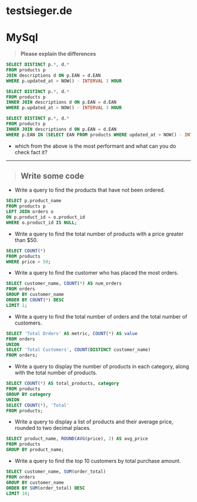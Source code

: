 # testsieger.de 

# MySql 

> **Please explain the differences** 

~~~~sql 
SELECT DISTINCT p.*, d.*
FROM products p
JOIN descriptions d ON p.EAN = d.EAN
WHERE p.updated_at > NOW() - INTERVAL 3 HOUR
~~~~

~~~~sql
SELECT DISTINCT p.*, d.*
FROM products p
INNER JOIN descriptions d ON p.EAN = d.EAN
WHERE p.updated_at > NOW() - INTERVAL 3 HOUR
~~~~
~~~~sql 
SELECT DISTINCT p.*, d.*
FROM products p
INNER JOIN descriptions d ON p.EAN = d.EAN
WHERE p.EAN IN (SELECT EAN FROM products WHERE updated_at > NOW() - INTERVAL 3 HOUR)
~~~~

* which from the above is the most performant and what can you do check fact it?

----
> ## Write some code

* Write a query to find the products that have not been ordered.
~~~~sql 
SELECT p.product_name
FROM products p
LEFT JOIN orders o
ON p.product_id = o.product_id
WHERE o.product_id IS NULL;
~~~~

* Write a query to find the total number of products with a price greater than $50.
~~~~sql 
SELECT COUNT(*)
FROM products
WHERE price > 50;
~~~~

* Write a query to find the customer who has placed the most orders.
~~~~sql 
SELECT customer_name, COUNT(*) AS num_orders
FROM orders
GROUP BY customer_name
ORDER BY COUNT(*) DESC
LIMIT 1;
~~~~

* Write a query to find the total number of orders and the total number of customers.
~~~~sql 
SELECT 'Total Orders' AS metric, COUNT(*) AS value
FROM orders
UNION
SELECT 'Total Customers', COUNT(DISTINCT customer_name)
FROM orders;
~~~~

* Write a query to display the number of products in each category, along with the total number of products.
~~~~sql 
SELECT COUNT(*) AS total_products, category
FROM products
GROUP BY category
UNION
SELECT COUNT(*), 'Total'
FROM products;
~~~~

* Write a query to display a list of products and their average price, rounded to two decimal places.
~~~~sql 
SELECT product_name, ROUND(AVG(price), 2) AS avg_price
FROM products
GROUP BY product_name;
~~~~

* Write a query to find the top 10 customers by total purchase amount.
~~~~sql 
SELECT customer_name, SUM(order_total)
FROM orders
GROUP BY customer_name
ORDER BY SUM(order_total) DESC
LIMIT 10;
~~~~
